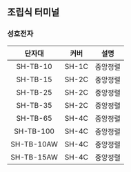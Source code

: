 
## 조립식 터미널
### 성호전자
|단자대|커버|설명|
|:---:|:---:|:---:|
|SH-TB-10|SH-1C|중앙정렬|
|SH-TB-15|SH-2C|중앙정렬|
|SH-TB-25|SH-2C|중앙정렬|
|SH-TB-35|SH-2C|중앙정렬|
|SH-TB-65|SH-4C|중앙정렬|
|SH-TB-100|SH-4C|중앙정렬|
|SH-TB-10AW|SH-4C|중앙정렬|
|SH-TB-15AW|SH-4C|중앙정렬|


